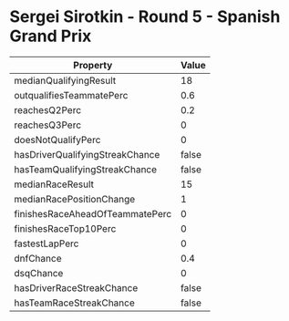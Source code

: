# Sergei Sirotkin - Round 5 - Spanish Grand Prix
Property | Value
--- | ---
medianQualifyingResult | 18
outqualifiesTeammatePerc | 0.6
reachesQ2Perc | 0.2
reachesQ3Perc | 0
doesNotQualifyPerc | 0
hasDriverQualifyingStreakChance | false
hasTeamQualifyingStreakChance | false
medianRaceResult | 15
medianRacePositionChange | 1
finishesRaceAheadOfTeammatePerc | 0
finishesRaceTop10Perc | 0
fastestLapPerc | 0
dnfChance | 0.4
dsqChance | 0
hasDriverRaceStreakChance | false
hasTeamRaceStreakChance | false
